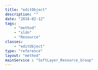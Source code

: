 ```yaml
---
title: "editObject"
description: ""
date: "2018-02-12"
tags:
    - "method"
    - "sldn"
    - "Resource"
classes:
    - "editObject"
type: "reference"
layout: "method"
mainService : "SoftLayer_Resource_Group"
---
```

